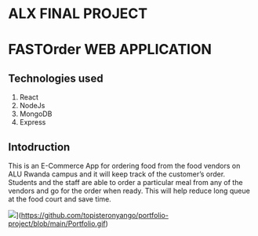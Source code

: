 # ALX FINAL PROJECT



# FASTOrder WEB APPLICATION

## Technologies used
1. React
2. NodeJs
3. MongoDB
4. Express

## Intodruction
This is an E-Commerce App for ordering food from the food vendors on ALU Rwanda campus and it will keep track of the customer’s order.
Students and the staff are able to order a particular meal from any of the vendors and go for the order when ready. This will help reduce long queue at the food court and save time.

![](./Portfolio.gif)](https://github.com/topisteronyango/portfolio-project/blob/main/Portfolio.gif)
